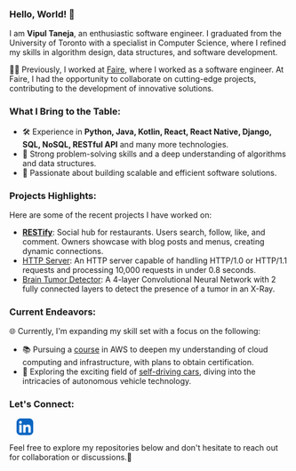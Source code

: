 ### Hello, World! 👋

I am **Vipul Taneja**, an enthusiastic software engineer. I graduated from the University of Toronto with a specialist in Computer Science, where I refined my skills in algorithm design, data structures, and software development.

👨‍💻 Previously, I worked at [Faire](https://www.faire.com/), where I worked as a software engineer. At Faire, I had the opportunity to collaborate on cutting-edge projects, contributing to the development of innovative solutions.

### What I Bring to the Table:

- 🛠 Experience in **Python, Java, Kotlin, React, React Native, Django, SQL, NoSQL, RESTful API** and many more technologies.
- 🧠 Strong problem-solving skills and a deep understanding of algorithms and data structures.
- 🚀 Passionate about building scalable and efficient software solutions.

### Projects Highlights:

Here are some of the recent projects I have worked on:

- **[RESTify](https://github.com/tanejavipul/RESTify)**: Social hub for restaurants. Users search, follow, like, and comment. Owners showcase with blog posts and menus, creating dynamic connections.
- [HTTP Server](https://github.com/tanejavipul/HTTP-Server): An HTTP server capable of handling HTTP/1.0 or HTTP/1.1 requests and processing 10,000 requests in under 0.8 seconds.
- [Brain Tumor Detector](https://github.com/tanejavipul/Brain-Tumor-Detector): A 4-layer Convolutional Neural Network with 2 fully connected layers to detect the presence of a tumor in an X-Ray.

### Current Endeavors:

🌐 Currently, I'm expanding my skill set with a focus on the following:

- 📚 Pursuing a [course](https://www.udemy.com/course/aws-certified-cloud-practitioner-new/learn/lecture/20053442?start=15#overview) in AWS to deepen my understanding of cloud computing and infrastructure, with plans to obtain certification.
- 🚗 Exploring the exciting field of [self-driving cars](https://www.coursera.org/specializations/self-driving-cars), diving into the intricacies of autonomous vehicle technology.

### Let's Connect:
<a href="https://www.linkedin.com/in/tanejav/" target="blank"><img align="center" src="https://github.com/tanejavipul/tanejavipul/blob/main/Icons/linkedIn.svg" alt="tanejav" height="30" width="30" style="margin-left: 13px"/></a>

Feel free to explore my repositories below and don't hesitate to reach out for collaboration or discussions.🙂

<!--
**tanejavipul/tanejavipul** is a ✨ _special_ ✨ repository because its `README.md` (this file) appears on your GitHub profile.

Here are some ideas to get you started:

- 🔭 I’m currently working on ...
- 🌱 I’m currently learning ...
- 👯 I’m looking to collaborate on ...
- 🤔 I’m looking for help with ...
- 💬 Ask me about ...
- 📫 How to reach me: ...
- 😄 Pronouns: ...
- ⚡ Fun fact: ...
-->
